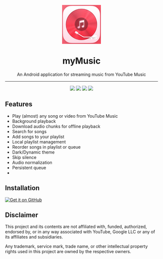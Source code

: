 <div align="center">
    <img src="./android/app/src/main/res/mipmap-xxxhdpi/ic_launcher.png" width="128" height="128" style="display: block; margin: 0 auto"/>
    <h1>myMusic</h1>
    <p>An Android application for streaming music from YouTube Music</p>
</div>

---

<p align="center">
  <img src="./assets/screenshots/1.jpg" width="30%" />
  <img src="./assets/screenshots/2.jpg" width="30%" />
  <img src="./assets/screenshots/3.jpg" width="30%" />

  <img src="./assets/screenshots/4.jpg" width="30%" />

</p>

## Features
- Play (almost) any song or video from YouTube Music
- Background playback
- Download audio chunks for offline playback
- Search for songs
- Add songs to your playlist
- Local playlist management
- Reorder songs in playlist or queue
- Dark/Dynamic theme
- Skip silence
- Audio normalization
- Persistent queue
- 
## Installation

[<img src="https://github.com/machiav3lli/oandbackupx/blob/034b226cea5c1b30eb4f6a6f313e4dadcbb0ece4/badge_github.png"
    alt="Get it on GitHub"
    height="80">](https://github.com/vfsfitvnm/ViMusic/releases/latest)


## Disclaimer
This project and its contents are not affiliated with, funded, authorized, endorsed by, or in any way associated with YouTube, Google LLC or any of its affiliates and subsidiaries.

Any trademark, service mark, trade name, or other intellectual property rights used in this project are owned by the respective owners.
